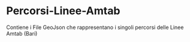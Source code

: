 # Percorsi-Linee-Amtab
Contiene i File GeoJson che rappresentano i singoli percorsi delle Linee Amtab (Bari) 
